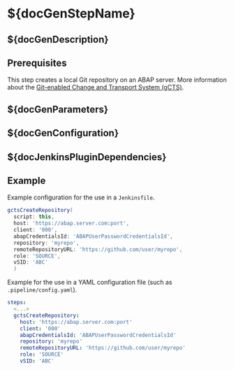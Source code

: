 # ${docGenStepName}

## ${docGenDescription}

## Prerequisites

This step creates a local Git repository on an ABAP server.
More information about the [Git-enabled Change and Transport System (gCTS)](https://help.sap.com/docs/ABAP_PLATFORM_NEW/4a368c163b08418890a406d413933ba7/f319b168e87e42149e25e13c08d002b9.html).

## ${docGenParameters}

## ${docGenConfiguration}

## ${docJenkinsPluginDependencies}

## Example

Example configuration for the use in a `Jenkinsfile`.

```groovy
gctsCreateRepository(
  script: this,
  host: 'https://abap.server.com:port',
  client: '000',
  abapCredentialsId: 'ABAPUserPasswordCredentialsId',
  repository: 'myrepo',
  remoteRepositoryURL: 'https://github.com/user/myrepo',
  role: 'SOURCE',
  vSID: 'ABC'
  )
```

Example for the use in a YAML configuration file (such as `.pipeline/config.yaml`).

```yaml
steps:
  <...>
  gctsCreateRepository:
    host: 'https://abap.server.com:port'
    client: '000'
    abapCredentialsId: 'ABAPUserPasswordCredentialsId'
    repository: 'myrepo'
    remoteRepositoryURL: 'https://github.com/user/myrepo'
    role: 'SOURCE'
    vSID: 'ABC'
```
